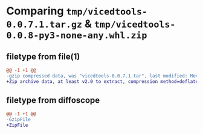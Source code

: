 # Comparing `tmp/vicedtools-0.0.7.1.tar.gz` & `tmp/vicedtools-0.0.8-py3-none-any.whl.zip`

## filetype from file(1)

```diff
@@ -1 +1 @@
-gzip compressed data, was "vicedtools-0.0.7.1.tar", last modified: Mon Jun 13 14:55:37 2022, max compression
+Zip archive data, at least v2.0 to extract, compression method=deflate
```

## filetype from diffoscope

```diff
@@ -1 +1 @@
-GzipFile
+ZipFile
```

